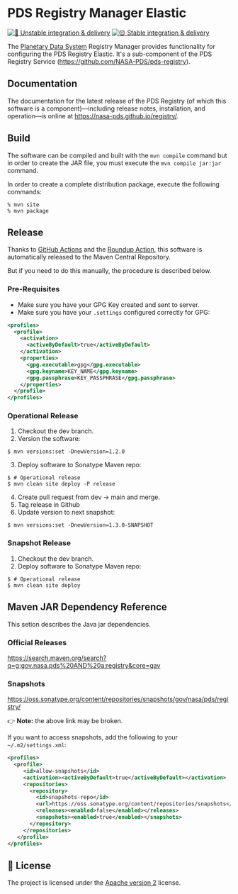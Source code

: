 # PDS Registry Manager Elastic

[![🤪 Unstable integration & delivery](https://github.com/NASA-PDS/registry-mgr/actions/workflows/unstable-cicd.yaml/badge.svg)](https://github.com/NASA-PDS/registry-mgr/actions/workflows/unstable-cicd.yaml) [![😌 Stable integration & delivery](https://github.com/NASA-PDS/registry-mgr/actions/workflows/stable-cicd.yaml/badge.svg)](https://github.com/NASA-PDS/registry-mgr/actions/workflows/stable-cicd.yaml)

The [Planetary Data System](https://pds.nasa.gov/) Registry Manager provides functionality for configuring the PDS Registry Elastic. It's a sub-component of the PDS Registry Service (https://github.com/NASA-PDS/pds-registry).


## Documentation

The documentation for the latest release of the PDS Registry (of which this software is a component)—including release notes, installation, and operation—is online at https://nasa-pds.github.io/registry/.


## Build

The software can be compiled and built with the `mvn compile` command but in order to create the JAR file, you must execute the `mvn compile jar:jar` command.

In order to create a complete distribution package, execute the following commands: 
```
% mvn site
% mvn package
```

## Release

Thanks to [GitHub Actions](https://github.com/features/actions) and the [Roundup Action](https://github.com/NASA-PDS/roundup-action), this software is automatically released to the Maven Central Repository.

But if you need to do this manually, the procedure is described below.


### Pre-Requisites

- Make sure you have your GPG Key created and sent to server.
- Make sure you have your `.settings` configured correctly for GPG:
```xml
<profiles>
  <profile>
    <activation>
      <activeByDefault>true</activeByDefault>
    </activation>
    <properties>
      <gpg.executable>gpg</gpg.executable>
      <gpg.keyname>KEY_NAME</gpg.keyname>
      <gpg.passphrase>KEY_PASSPHRASE</gpg.passphrase>
    </properties>
  </profile>
</profiles>
```


### Operational Release

1. Checkout the dev branch.
2. Version the software:
```console
$ mvn versions:set -DnewVersion=1.2.0
```

3. Deploy software to Sonatype Maven repo:
```console
$ # Operational release
$ mvn clean site deploy -P release
```

4. Create pull request from dev → main and merge.
5. Tag release in Github
6. Update version to next snapshot:
```console
$ mvn versions:set -DnewVersion=1.3.0-SNAPSHOT
```

### Snapshot Release

1. Checkout the dev branch.
2. Deploy software to Sonatype Maven repo:
```console
$ # Operational release
$ mvn clean site deploy
```

## Maven JAR Dependency Reference

This setion describes the Java jar dependencies.

### Official Releases

https://search.maven.org/search?q=g:gov.nasa.pds%20AND%20a:registry&core=gav

### Snapshots

https://oss.sonatype.org/content/repositories/snapshots/gov/nasa/pds/registry/

👉 **Note:** the above link may be broken.

If you want to access snapshots, add the following to your `~/.m2/settings.xml`:
```xml
<profiles>
  <profile>
     <id>allow-snapshots</id>
     <activation><activeByDefault>true</activeByDefault></activation>
     <repositories>
       <repository>
         <id>snapshots-repo</id>
         <url>https://oss.sonatype.org/content/repositories/snapshots</url>
         <releases><enabled>false</enabled></releases>
         <snapshots><enabled>true</enabled></snapshots>
       </repository>
     </repositories>
   </profile>
</profiles>
```


## 📃 License

The project is licensed under the [Apache version 2](LICENSE.md) license.
